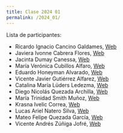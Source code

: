 ```yaml
---
title: Clase 2024 01
permalink: /2024_01/
---
```


Lista de participantes:
- Ricardo Ignacio Cancino Galdames, [Web](https://ricardo0907.github.io/skills-github-pages/)
- Javiera Ivonne Cabrera Flores, [Web](https://lajiva.github.io/skills-github-pages/)
- Jacinta Dumay Canessa, [Web](jacidumay.github.io/skills-github-pages/)
- María Verónica Cubillos Alfaro, [Web](https://mvcubillos.github.io/skills-github-pages/)
- Eduardo Honeyman Alvarado, [Web](https://eduxardo.github.io/skills-github-pages/)
- Vicente Javier Gutiérrez Alfarez, [Web](https://vicegutierrezz12.github.io/skills-github-pages/)
- Catalina María Lüders Ledezma, [Web](https://catalinaluders.github.io/skills-github-pages/)
- Diego Nicolás Quezada Archilla, [Web](https://diegovitaset.github.io/skills-github-pages/)
- María Trinidad Smith Muñoz, [Web](https://trinismith.github.io/skills-github-pages/)
- Krasna Ivelic Correa, [Web](https://krasnaivelic.github.io/skills-github-pages/)
- Lucas Ariel Natero Silva, [Web](https://github.com/lnatero)
- Mateo Felipe Quezada García, [Web](https://matqu19.github.io/skills-github-pages/)
- Vicente Andrés Zúñiga Jofré, [Web](https://vzujos.github.io/skills-github-pages/)
